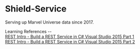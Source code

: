 # Shield-Service
Serving up Marvel Universe data since 2017.

Learning References --</br>
<a href="https://youtu.be/JeIE3jzAxHU">REST Intro - Build a REST Service in C# Visual Studio 2015 Part 1</a></br>
<a href="https://youtu.be/qg4z7uEx8Dg">REST Intro - Build a REST Service in C# Visual Studio 2015 Part 2</a></br>

